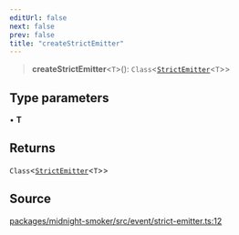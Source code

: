 ```yaml
---
editUrl: false
next: false
prev: false
title: "createStrictEmitter"
---
```


> **createStrictEmitter**\<`T`\>(): `Class`\<[`StrictEmitter`](/api/midnight-smoker/midnight-smoker/event/type-aliases/strictemitter/)\<`T`\>\>

## Type parameters

• **T**

## Returns

`Class`\<[`StrictEmitter`](/api/midnight-smoker/midnight-smoker/event/type-aliases/strictemitter/)\<`T`\>\>

## Source

[packages/midnight-smoker/src/event/strict-emitter.ts:12](https://github.com/boneskull/midnight-smoker/blob/417858b/packages/midnight-smoker/src/event/strict-emitter.ts#L12)
